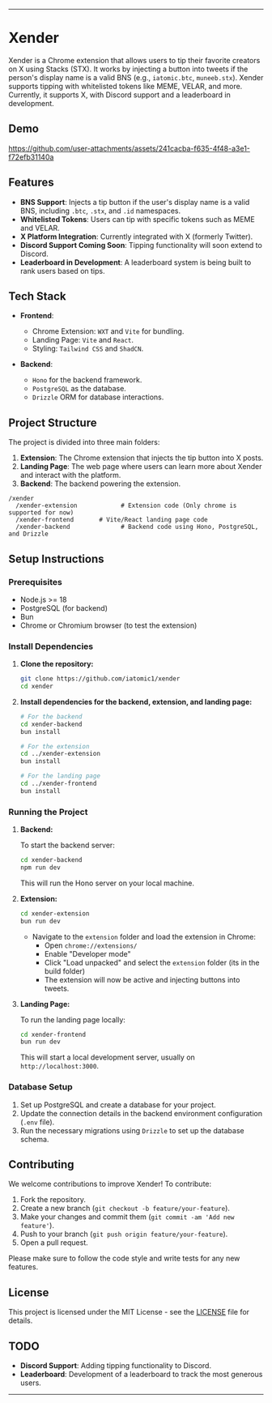 
---

# Xender

Xender is a Chrome extension that allows users to tip their favorite creators on X using Stacks (STX). It works by injecting a button into tweets if the person's display name is a valid BNS (e.g., `iatomic.btc`, `muneeb.stx`). Xender supports tipping with whitelisted tokens like MEME, VELAR, and more. Currently, it supports X, with Discord support and a leaderboard in development.

## Demo
https://github.com/user-attachments/assets/241cacba-f635-4f48-a3e1-f72efb31140a


## Features

- **BNS Support**: Injects a tip button if the user's display name is a valid BNS, including `.btc`, `.stx`, and `.id` namespaces.
- **Whitelisted Tokens**: Users can tip with specific tokens such as MEME and VELAR.
- **X Platform Integration**: Currently integrated with X (formerly Twitter).
- **Discord Support Coming Soon**: Tipping functionality will soon extend to Discord.
- **Leaderboard in Development**: A leaderboard system is being built to rank users based on tips.

## Tech Stack

- **Frontend**: 
  - Chrome Extension: `WXT` and `Vite` for bundling.
  - Landing Page: `Vite` and `React`.
  - Styling: `Tailwind CSS` and `ShadCN`.

- **Backend**: 
  - `Hono` for the backend framework.
  - `PostgreSQL` as the database.
  - `Drizzle` ORM for database interactions.

## Project Structure

The project is divided into three main folders:

1. **Extension**: The Chrome extension that injects the tip button into X posts.
2. **Landing Page**: The web page where users can learn more about Xender and interact with the platform.
3. **Backend**: The backend powering the extension.

```
/xender
  /xender-extension            # Extension code (Only chrome is supported for now)
  /xender-frontend       # Vite/React landing page code
  /xender-backend              # Backend code using Hono, PostgreSQL, and Drizzle
```

## Setup Instructions

### Prerequisites

- Node.js >= 18
- PostgreSQL (for backend)
- Bun
- Chrome or Chromium browser (to test the extension)

### Install Dependencies

1. **Clone the repository:**

   ```bash
   git clone https://github.com/iatomic1/xender
   cd xender
   ```

2. **Install dependencies for the backend, extension, and landing page:**

   ```bash
   # For the backend
   cd xender-backend
   bun install

   # For the extension
   cd ../xender-extension
   bun install

   # For the landing page
   cd ../xender-frontend
   bun install
   ```

### Running the Project

1. **Backend:**

   To start the backend server:

   ```bash
   cd xender-backend
   npm run dev
   ```

   This will run the Hono server on your local machine.

2. **Extension:**
   ```bash
   cd xender-extension
   bun run dev
   ```
   - Navigate to the `extension` folder and load the extension in Chrome:
     - Open `chrome://extensions/`
     - Enable "Developer mode"
     - Click "Load unpacked" and select the `extension` folder (its in the build folder)
     - The extension will now be active and injecting buttons into tweets.

3. **Landing Page:**

   To run the landing page locally:

   ```bash
   cd xender-frontend
   bun run dev
   ```

   This will start a local development server, usually on `http://localhost:3000`.

### Database Setup

1. Set up PostgreSQL and create a database for your project.
2. Update the connection details in the backend environment configuration (`.env` file).
3. Run the necessary migrations using `Drizzle` to set up the database schema.

## Contributing

We welcome contributions to improve Xender! To contribute:

1. Fork the repository.
2. Create a new branch (`git checkout -b feature/your-feature`).
3. Make your changes and commit them (`git commit -am 'Add new feature'`).
4. Push to your branch (`git push origin feature/your-feature`).
5. Open a pull request.

Please make sure to follow the code style and write tests for any new features.

## License

This project is licensed under the MIT License - see the [LICENSE](LICENSE) file for details.

## TODO

- **Discord Support**: Adding tipping functionality to Discord.
- **Leaderboard**: Development of a leaderboard to track the most generous users.

---
